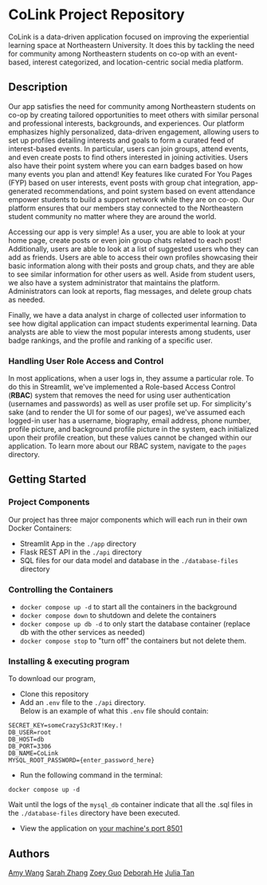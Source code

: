 # CoLink Project Repository

CoLink is a data-driven application focused on improving the experiential learning space at Northeastern University. It does this by tackling the need for community among Northeastern students on co-op with an event-based, interest categorized, and location-centric social media platform.

## Description

Our app satisfies the need for community among Northeastern students on co-op by creating tailored opportunities to meet others with similar personal and professional interests, backgrounds, and experiences. Our platform emphasizes highly personalized, data-driven engagement, allowing users to set up profiles detailing interests and goals to form a curated feed of interest-based events. In particular, users can join groups, attend events, and even create posts to find others interested in joining activities. Users also have their point system where you can earn badges based on how many events you plan and attend! Key features like curated For You Pages (FYP) based on user interests, event posts with group chat integration, app-generated recommendations, and point system based on event attendance empower students to build a support network while they are on co-op. Our platform ensures that our members stay connected to the Northeastern student community no matter where they are around the world.

Accessing our app is very simple! As a user, you are able to look at your home page, create posts or even join group chats related to each post! Additionally, users are able to look at a list of suggested users who they can add as friends. Users are able to access their own profiles showcasing their basic information along with their posts and group chats, and they are able to see similar information for other users as well. Aside from student users, we also have a system administrator that maintains the platform. Administrators can look at reports, flag messages, and delete group chats as needed.

Finally, we have a data analyst in charge of collected user information to see how digital application can impact students experimental learning. Data analysts are able to view the most popular interests among students, user badge rankings, and the profile and ranking of a specific user.

### Handling User Role Access and Control

In most applications, when a user logs in, they assume a particular role. To do this in Streamlit, we've implemented a Role-based Access Control (**RBAC**) system that removes the need for using user authentication (usernames and passwords) as well as user profile set up. For simplicity's sake (and to render the UI for some of our pages), we've assumed each logged-in user has a username, biography, email address, phone number, profile picture, and background profile picture in the system, each initialized upon their profile creation, but these values cannot be changed within our application. To learn more about our RBAC system, navigate to the `pages` directory.

## Getting Started

### Project Components

Our project has three major components which will each run in their own Docker Containers:

- Streamlit App in the `./app` directory
- Flask REST API in the `./api` directory
- SQL files for our data model and database in the `./database-files` directory

### Controlling the Containers

- `docker compose up -d` to start all the containers in the background
- `docker compose down` to shutdown and delete the containers
- `docker compose up db -d` to only start the database container (replace db with the other services as needed)
- `docker compose stop` to "turn off" the containers but not delete them.

### Installing & executing program

To download our program,

- Clone this repository
- Add an `.env` file to the `./api` directory.  
   Below is an example of what this `.env` file should contain:

```
SECRET_KEY=someCrazyS3cR3T!Key.!
DB_USER=root
DB_HOST=db
DB_PORT=3306
DB_NAME=CoLink
MYSQL_ROOT_PASSWORD={enter_password_here}
```

- Run the following command in the terminal:

```
docker compose up -d
```

Wait until the logs of the `mysql_db` container indicate that all the .sql files in the `./database-files` directory have been executed.

- View the application on [your machine's port 8501](http://localhost:8501)

## Authors

[Amy Wang](https://github.com/amywng)
[Sarah Zhang](https://github.com/Sarah-Zhang1)
[Zoey Guo](https://github.com/zoeyjguo)
[Deborah He](https://github.com/deborahhe2493)
[Julia Tan](https://github.com/juliaatan)
